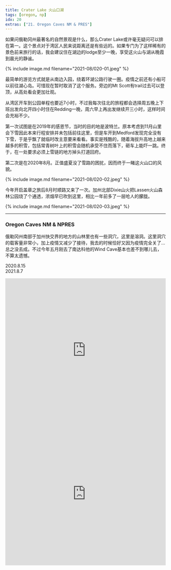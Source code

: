 ```yaml
---
title: Crater Lake 火山口湖
tags: [oregon, np]
idx: 20
extras: ["21. Oregon Caves NM & PRES"]
---
```


如果问俄勒冈州最著名的自然景观是什么，那么Crater Lake或许毫无疑问可以排在第一。这个景点对于湾区人民来说距离还是有些远的。如果专门为了这样稀有的景色前来旅行的话，我会建议住在湖边的lodge至少一晚，享受这火山与湖从晚霞到晨光的静谧。

{% include image.md filename="2021-08/020-01.jpeg" %}

最简单的游览方式就是从南边入园，绕着环湖公路行驶一圈。疫情之前还有小船可以前往湖心岛。可惜现在暂时取消了这个服务。旁边的Mt Scott有trail过去可以登顶，从高处看会更加壮观。

从湾区开车到公园单程也要近7小时，不过我每次往北的旅程都会选择周五晚上下班出发向北开四小时住在Redding一晚，周六早上再出发继续开三小时，这样时间会充裕不少。

第一次试图是在2019年的感恩节，当时的目的地是波特兰。原本考虑到11月山里会下雪因此本来行程安排并未包括前往这里，但是车开到Medford发现完全没有下雪，于是乎飘了就临时改主意要来看看。事实是残酷的，随着海拔升高地上越来越多的积雪，包括常青树叶上的积雪会随机承受不住而落下，砸车上能吓一跳。终于，在一处要求必须上雪链的地方掉头打道回府。

第二次是在2020年8月。正值盛夏没了雪路的困扰，因而终于一睹这火山口的风貌。

{% include image.md filename="2021-08/020-02.jpeg" %}

今年开启盖章之旅后8月时顺路又来了一次。加州北部Dixie山火把Lassen火山森林公园烧了个通透，浓烟早已吹到这里，相比一年前多了一层呛人的朦胧。

{% include image.md filename="2021-08/020-03.jpeg" %}

---

### Oregon Caves NM & NPRES

俄勒冈州南部于加州快交界的地方的山林里也有一些洞穴，这里是溶洞。这里洞穴的载客量非常小，加上疫情又减少了接待，我去的时候恰好又因为疫情完全关了…总之没去成。不过今年五月刚去了南达科他的Wind Cave基本也差不到哪儿去，不算太遗憾。

2020.8.15<br>
2021.8.7

<iframe src="https://www.google.com/maps/embed?pb=!1m14!1m8!1m3!1d374005.6747793003!2d-122.2419879!3d42.9167422!3m2!1i1024!2i768!4f13.1!3m3!1m2!1s0x54c6170840e5e339%3A0x902bf2e1452fe3a3!2sCrater%20Lake%20National%20Park!5e0!3m2!1sen!2sus!4v1652160309122!5m2!1sen!2sus" width="100%" height="450" style="border:0;" allowfullscreen="" loading="lazy" referrerpolicy="no-referrer-when-downgrade"></iframe>

<iframe src="https://www.google.com/maps/embed?pb=!1m14!1m8!1m3!1d378895.48865235806!2d-123.411019!3d42.1048792!3m2!1i1024!2i768!4f13.1!3m3!1m2!1s0x54cfee79fbf2127d%3A0x928f6fc902b33e73!2sOregon%20Caves%20National%20Monument%20%26%20Preserve!5e0!3m2!1sen!2sus!4v1652160341642!5m2!1sen!2sus" width="100%" height="450" style="border:0;" allowfullscreen="" loading="lazy" referrerpolicy="no-referrer-when-downgrade"></iframe>
